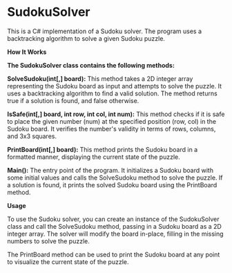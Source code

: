 # **SudokuSolver**

This is a C# implementation of a Sudoku solver. The program uses a backtracking algorithm to solve a given Sudoku puzzle.

****How It Works****

**The SudokuSolver class contains the following methods:**

**SolveSudoku(int[,] board):** This method takes a 2D integer array representing the Sudoku board as input and attempts to solve the puzzle. It uses a backtracking algorithm to find a valid solution. The method returns true if a solution is found, and false otherwise.

**IsSafe(int[,] board, int row, int col, int num):** This method checks if it is safe to place the given number (num) at the specified position (row, col) in the Sudoku board. It verifies the number's validity in terms of rows, columns, and 3x3 squares.

**PrintBoard(int[,] board):** This method prints the Sudoku board in a formatted manner, displaying the current state of the puzzle.

**Main():** The entry point of the program. It initializes a Sudoku board with some initial values and calls the SolveSudoku method to solve the puzzle. If a solution is found, it prints the solved Sudoku board using the PrintBoard method.


****Usage****

To use the Sudoku solver, you can create an instance of the SudokuSolver class and call the SolveSudoku method, passing in a Sudoku board as a 2D integer array. The solver will modify the board in-place, filling in the missing numbers to solve the puzzle.


The PrintBoard method can be used to print the Sudoku board at any point to visualize the current state of the puzzle.
